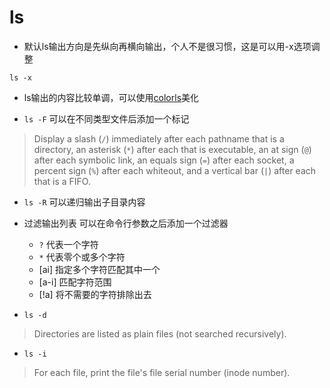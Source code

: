 # ls

- 默认ls输出方向是先纵向再横向输出，个人不是很习惯，这是可以用-x选项调整

`ls -x`

- ls输出的内容比较单调，可以使用[colorls](https://github.com/athityakumar/colorls)美化

- `ls -F` 可以在不同类型文件后添加一个标记
> Display a slash (`/`) immediately after each pathname that is a directory, an asterisk (`*`)
  after each that is executable, an at sign (`@`) after each symbolic link, an equals sign (`=`)
  after each socket, a percent sign (`%`) after each whiteout, and a vertical bar (`|`) after
  each that is a FIFO.

- `ls -R` 可以递归输出子目录内容

- 过滤输出列表
可以在命令行参数之后添加一个过滤器
  - `?` 代表一个字符
  - `*` 代表零个或多个字符
  - [ai] 指定多个字符匹配其中一个
  - [a-i] 匹配字符范围
  - [!a] 将不需要的字符排除出去

- `ls -d` 
> Directories are listed as plain files (not searched recursively).

- `ls -i`
> For each file, print the file's file serial number (inode number).
